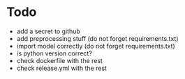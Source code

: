 # Todo

* add a secret to github
* add preprocessing stuff (do not forget requirements.txt)
* import model correctly (do not forget requirements.txt)
* is python version correct?
* check dockerfile with the rest
* check release.yml with the rest
